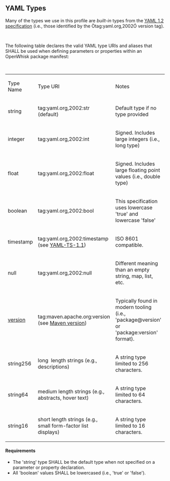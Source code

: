 <h2>YAML Types</H2>
<p>Many of the types we use in this profile are <i>built-in</i> types from the <a
href="http://www.yaml.org/spec/1.2/spec.html">YAML 1.2 specification</a>
(i.e., those identified by the Òtag:yaml.org,2002Ó version tag). </p>
<p>&nbsp;</p>
<p>The following table declares the valid YAML type URIs and
aliases that SHALL be used when defining parameters or properties within an
OpenWhisk package manifest:<a> </a></p>
<p>&nbsp;</p>
<table width="100%">
 <tr>
  <td>
  <p>Type Name</p>
  </td>

  <td>
  <p>Type URI</p>
  </td>

  <td>
  <p>Notes</p>
  </td>

 </tr>
 <tr>
  <td>
  <p><a>string</a></p>
  </td>

  <td>
  <p>tag:yaml.org,2002:str (default)</p>
  </td>

  <td>
  <p>Default type if no type provided</p>
  </td>

 </tr>
 <tr>
  <td>
  <p><a>integer</a></p>
  </td>

  <td>
  <p>tag:yaml.org,2002:int</p>
  </td>

  <td>
  <p>Signed. Includes large integers (i.e., long type)</p>
  </td>

 </tr>
 <tr>
  <td>
  <p><a>float</a></p>
  </td>

  <td>
  <p>tag:yaml.org,2002:float</p>
  </td>

  <td>
  <p>Signed. Includes large floating point values (i.e., double type)</p>
  </td>

 </tr>
 <tr>
  <td>
  <p><a>boolean</a></p>
  </td>

  <td>
  <p>tag:yaml.org,2002:bool</p>
  </td>

  <td>
  <p>This specification uses lowercase 'true' and lowercase 'false'</p>
  </td>

 </tr>
 <tr>
  <td>
  <p><a>timestamp</a></p>
  </td>

  <td>
  <p>tag:yaml.org,2002:timestamp (see <a href="#REF_YAML_TIMESTAMP_1_1">YAML-TS-1.1</a>)</p>
  </td>

  <td>
  <p>ISO 8601 compatible.</p>
  </td>

 </tr>
 <tr>
  <td>
  <p><a>null</a></p>
  </td>

  <td>
  <p>tag:yaml.org,2002:null</p>
  </td>

  <td>
  <p>Different meaning than an empty string, map, list, etc.</p>
  </td>

 </tr>
 <tr>
  <td>
  <p><a></a><a href="#REF_MAVEN_VERSION">version</a></p>
  </td>

  <td>
  <p>tag:maven.apache.org:version (see <a href="#REF_MAVEN_VERSION">Maven version</a>)</p>
  </td>

  <td>
  <p>Typically found in modern tooling (i.e., 'package@version' or 'package:version' format).</p>
  </td>

 </tr>
 <tr>
  <td>
  <p><a
 >string256</a></p>
  </td>

  <td>
  <p>long
  &nbsp;length strings (e.g.,
  descriptions)</p>
  </td>

  <td>
  <p>A
  string type limited to 256 characters.</p>
  </td>

 </tr>
 <tr>
  <td>
  <p><a
 >string64</a></p>
  </td>

  <td>
  <p>medium
  length strings (e.g., abstracts, hover text)</p>
  </td>

  <td>
  <p>A
  string type limited to 64 characters.</p>
  </td>

 </tr>
 <tr>
  <td>
  <p><a
 >string16</a></p>
  </td>

  <td>
  <p>short
  length strings (e.g., small form-factor list displays)</p>
  </td>

  <td>
  <p>A
  string type limited to 16 characters.</p>
  </td>

 </tr>
</table>
<h4>Requirements</h4>
<ul>
<li>The 'string' type SHALL be the default type when not specified on a parameter or property declaration.</li>
<li>All 'boolean' values SHALL be lowercased (i.e., 'true' or 'false').</li>
</ul>

